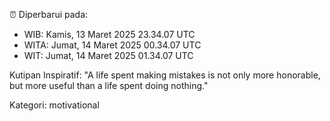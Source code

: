 ⏰ Diperbarui pada:
- WIB: Kamis, 13 Maret 2025 23.34.07 UTC
- WITA: Jumat, 14 Maret 2025 00.34.07 UTC
- WIT: Jumat, 14 Maret 2025 01.34.07 UTC

Kutipan Inspiratif:
"A life spent making mistakes is not only more honorable, but more useful than a life spent doing nothing."


Kategori: motivational

